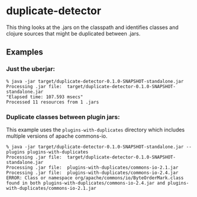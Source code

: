 duplicate-detector
==================
This thing looks at the .jars on the classpath and identifies classes and clojure sources that might be duplicated between .jars.

## Examples
### Just the uberjar:
```
% java -jar target/duplicate-detector-0.1.0-SNAPSHOT-standalone.jar
Processing .jar file:  target/duplicate-detector-0.1.0-SNAPSHOT-standalone.jar
"Elapsed time: 107.593 msecs"
Processed 11 resources from 1 .jars
 ```
 
### Duplicate classes between plugin jars:
This example uses the `plugins-with-duplicates` directory which includes multiple versions of apache commons-io.

```
% java -jar target/duplicate-detector-0.1.0-SNAPSHOT-standalone.jar --plugins plugins-with-duplicates
Processing .jar file:  target/duplicate-detector-0.1.0-SNAPSHOT-standalone.jar
Processing .jar file:  plugins-with-duplicates/commons-io-2.1.jar
Processing .jar file:  plugins-with-duplicates/commons-io-2.4.jar
ERROR: Class or namespace org/apache/commons/io/ByteOrderMark.class found in both plugins-with-duplicates/commons-io-2.4.jar and plugins-with-duplicates/commons-io-2.1.jar
```
